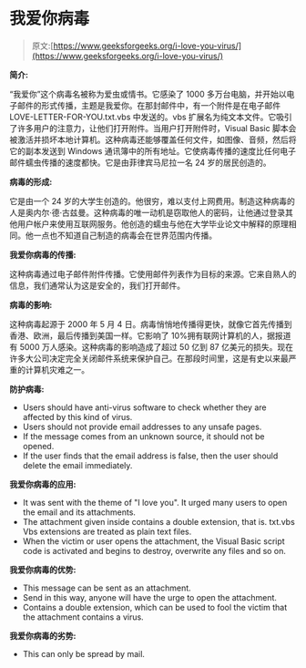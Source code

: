 # 我爱你病毒

> 原文:[https://www.geeksforgeeks.org/i-love-you-virus/](https://www.geeksforgeeks.org/i-love-you-virus/)

**简介:**

“我爱你”这个病毒名被称为爱虫或情书。它感染了 1000 多万台电脑，并开始以电子邮件的形式传播，主题是我爱你。在那封邮件中，有一个附件是在电子邮件 LOVE-LETTER-FOR-YOU.txt.vbs 中发送的。vbs 扩展名为纯文本文件。它吸引了许多用户的注意力，让他们打开附件。当用户打开附件时，Visual Basic 脚本会被激活并损坏本地计算机。这种病毒还能够覆盖任何文件，如图像、音频，然后将它的副本发送到 Windows 通讯簿中的所有地址。它使病毒传播的速度比任何电子邮件蠕虫传播的速度都快。它是由菲律宾马尼拉一名 24 岁的居民创造的。

**病毒的形成:**

它是由一个 24 岁的大学生创造的。他很穷，难以支付上网费用。制造这种病毒的人是奥内尔·德·古兹曼。这种病毒的唯一动机是窃取他人的密码，让他通过登录其他用户帐户来使用互联网服务。他创造的蠕虫与他在大学毕业论文中解释的原理相同。他一点也不知道自己制造的病毒会在世界范围内传播。

**我爱你病毒的传播:**

这种病毒通过电子邮件附件传播。它使用邮件列表作为目标的来源。它来自熟人的信息，我们通常认为这是安全的，我们打开邮件。

**病毒的影响:**

这种病毒起源于 2000 年 5 月 4 日。病毒悄悄地传播得更快，就像它首先传播到香港、欧洲，最后传播到美国一样。它影响了 10%拥有联网计算机的人，据报道有 5000 万人感染。这种病毒的影响造成了超过 50 亿到 87 亿美元的损失。现在许多大公司决定完全关闭邮件系统来保护自己。在那段时间里，这是有史以来最严重的计算机灾难之一。

**防护病毒:**

*   Users should have anti-virus software to check whether they are affected by this kind of virus.
*   Users should not provide email addresses to any unsafe pages.
*   If the message comes from an unknown source, it should not be opened.
*   If the user finds that the email address is false, then the user should delete the email immediately.

**我爱你病毒的应用:**

*   It was sent with the theme of "I love you". It urged many users to open the email and its attachments.
*   The attachment given inside contains a double extension, that is. txt.vbs Vbs extensions are treated as plain text files.
*   When the victim or user opens the attachment, the Visual Basic script code is activated and begins to destroy, overwrite any files and so on.

**我爱你病毒的优势:**

*   This message can be sent as an attachment.
*   Send in this way, anyone will have the urge to open the attachment.
*   Contains a double extension, which can be used to fool the victim that the attachment contains a virus.

**我爱你病毒的劣势:**

*   This can only be spread by mail.
